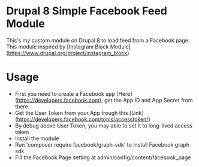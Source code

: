 # Drupal 8 Simple Facebook Feed Module
This's my custom module on Drupal 8 to load feed from a Facebook page. This module inspired by [Instagram Block Module] (https://www.drupal.org/project/instagram_block)

# Usage
* First you need to create a Facebook app [Here] (https://developers.facebook.com), get the App ID and App Secret from there.
* Get the User Token from your App trough this [Link] (https://developers.facebook.com/tools/accesstoken/)
* By debug above User Token, you may able to set it to long-lived access token
* Install the module
* Run 'composer require facebook/graph-sdk' to install Facebook graph sdk
* Fill the Facebook Page setting at admin/config/content/facebook_page
